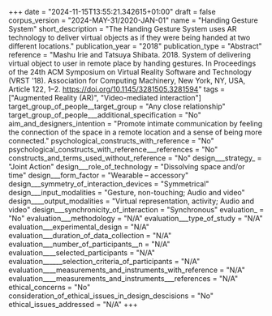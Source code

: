 +++
date = "2024-11-15T13:55:21.342615+01:00"
draft = false
corpus_version = "2024-MAY-31/2020-JAN-01"
name = "Handing Gesture System"
short_description = "The Handing Gesture System uses AR technology to deliver virtual objects as if they were being handed at two different locations."
publication_year = "2018"
publication_type = "Abstract"
reference = "Mashu Irie and Tatsuya Shibata. 2018. System of delivering virtual object to user in remote place by handing gestures. In Proceedings of the 24th ACM Symposium on Virtual Reality Software and Technology (VRST '18). Association for Computing Machinery, New York, NY, USA, Article 122, 1–2. https://doi.org/10.1145/3281505.3281594"
tags = ["Augmented Reality (AR)", "Video-mediated interaction"]
target_group_of_people__target_group = "Any close relationship"
target_group_of_people___additional_specification = "No"
aim_and_designers_intention = "Promote intimate communication by feeling the connection of the space in a remote location and a sense of being more connected."
psychological_constructs_with_reference = "No"
psychological_constructs_with_reference___references = "No"
constructs_and_terms_used_without_reference = "No"
design___strategy_ = "Joint Action"
design___role_of_technology = "Dissolving space and/or time"
design___form_factor = "Wearable – accessory"
design___symmetry_of_interaction_devices = "Symmetrical"
design___input_modalities = "Gesture, non-touching; Audio and video"
design____output_modalities = "Virtual representation, activity; Audio and video"
design___synchronicity_of_interaction = "Synchronous"
evaluation_ = "No"
evaluation___methodology = "N/A"
evaluation___type_of_study = "N/A"
evaluation___experimental_design = "N/A"
evaluation___duration_of_data_collection = "N/A"
evaluation___number_of_participants__n = "N/A"
evaluation____selected_participants = "N/A"
evaluation______selection_criteria_of_participants = "N/A"
evaluation____measurements_and_instruments_with_reference = "N/A"
evaluation____measurements_and_instruments___references = "N/A"
ethical_concerns = "No"
consideration_of_ethical_issues_in_design_descisions = "No"
ethical_issues_addressed = "N/A"
+++
